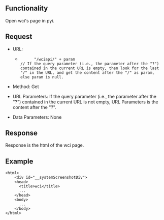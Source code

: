 ## Functionality

Open wci's page in pyi.

## Request

  * URL: 
    *           "/wciapi/" + param
          // If the query parameter (i.e., the parameter after the "?") contained in the current URL is empty, then look for the last "/" in the URL, and get the content after the "/" as param, else param is null.
        

  

  * Method: Get

  

  * URL Parameters: If the query parameter (i.e., the parameter after the "?") contained in the current URL is not empty, URL Parameters is the content after the "?".

  

  * Data Parameters: None

## Response

Response is the html of the wci page.

## Example

    
    
    <html>
        <div id="__systemScreenshotDiv">
        <head>
          <title>wci</title>
          ...
        </head>
        <body>
          ...
        </body>
    </html>
    

